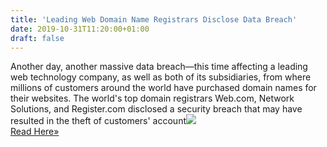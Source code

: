 ```yaml
---
title: 'Leading Web Domain Name Registrars Disclose Data Breach'
date: 2019-10-31T11:20:00+01:00
draft: false
---
```


Another day, another massive data breach—this time affecting a leading web technology company, as well as both of its subsidiaries, from where millions of customers around the world have purchased domain names for their websites. The world's top domain registrars Web.com, Network Solutions, and Register.com disclosed a security breach that may have resulted in the theft of customers' account![](http://feeds.feedburner.com/~r/TheHackersNews/~4/cnnNSuMhUoA)  
[Read Here»](https://thehackernews.com/2019/10/domain-name-registrars-hacked.html)